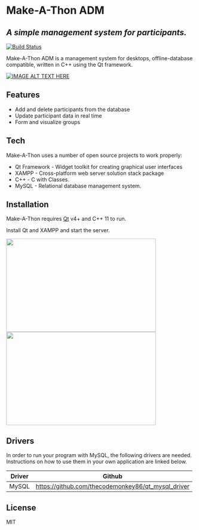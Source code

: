 # Make-A-Thon ADM
## _A simple management system for participants._

[![Build Status](https://travis-ci.org/joemccann/dillinger.svg?branch=master)](https://travis-ci.org/joemccann/dillinger)

Make-A-Thon ADM is a management system for desktops, offline-database compatible,
written in C++ using the Qt framework.


[![IMAGE ALT TEXT HERE](https://img.youtube.com/vi/yXN4eQpxNRc/0.jpg)](https://youtu.be/yXN4eQpxNRc)

## Features

- Add and delete participants from the database
- Update participant data in real time
- Form and visualize groups

## Tech

Make-A-Thon uses a number of open source projects to work properly:

- Qt Framework - Widget toolkit for creating graphical user interfaces
- XAMPP - Cross-platform web server solution stack package
- C++ - C with Classes.
- MySQL - Relational database management system.

## Installation

Make-A-Thon requires [Qt](https://www.qt.io/) v4+ and C++ 11 to run.

Install Qt and XAMPP and start the server.

<img src="https://user-images.githubusercontent.com/68204412/118670112-5277fb80-b7c4-11eb-9725-92f1601db8e2.png" width="400" height="250">

<img src="https://user-images.githubusercontent.com/68204412/118670336-84895d80-b7c4-11eb-94fc-055b15142853.png" width="400" height="250">

## Drivers

In order to run your program with MySQL, the following drivers are needed.
Instructions on how to use them in your own application are linked below.

| Driver | Github |
| ------ | ------ |
| MySQL | https://github.com/thecodemonkey86/qt_mysql_driver

## License

MIT
